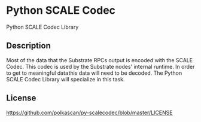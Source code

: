 # Python SCALE Codec
Python SCALE Codec Library

## Description
Most of the data that the Substrate RPCs output is encoded with the SCALE Codec. This codec is used by the Substrate nodes' internal runtime. In order to get to meaningful data this data will need to be decoded. The Python SCALE Codec Library will specialize in this task.

## License
https://github.com/polkascan/py-scalecodec/blob/master/LICENSE
